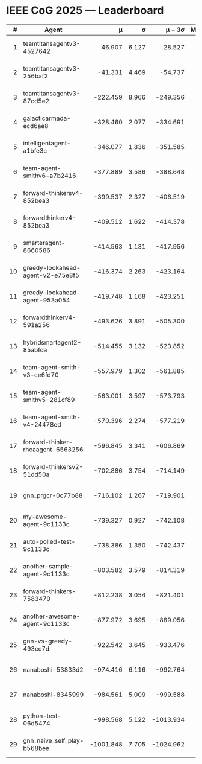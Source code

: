 # IEEE CoG 2025 — Leaderboard

| # | Agent | μ | σ | μ − 3σ | Matches | Updated |
|---:|---|---:|---:|---:|---:|---|
| 1 | teamtitansagentv3-4527642 | 46.907 | 6.127 | 28.527 | 21630 | 2025-08-25 09:26 |
| 2 | teamtitansagentv3-256baf2 | -41.331 | 4.469 | -54.737 | 21976 | 2025-08-25 09:26 |
| 3 | teamtitansagentv3-87cd5e2 | -222.459 | 8.966 | -249.356 | 22346 | 2025-08-25 09:26 |
| 4 | galacticarmada-ecd6ae8 | -328.460 | 2.077 | -334.691 | 20060 | 2025-08-25 09:26 |
| 5 | intelligentagent-a1bfe3c | -346.077 | 1.836 | -351.585 | 18419 | 2025-08-25 09:26 |
| 6 | team-agent-smithv6-a7b2416 | -377.889 | 3.586 | -388.648 | 21440 | 2025-08-25 09:26 |
| 7 | forward-thinkersv4-852bea3 | -399.537 | 2.327 | -406.519 | 17647 | 2025-08-25 09:26 |
| 8 | forwardthinkerv4-852bea3 | -409.512 | 1.622 | -414.378 | 18382 | 2025-08-25 09:26 |
| 9 | smarteragent-8660586 | -414.563 | 1.131 | -417.956 | 18294 | 2025-08-25 09:26 |
| 10 | greedy-lookahead-agent-v2-e75e8f5 | -416.374 | 2.263 | -423.164 | 22102 | 2025-08-25 09:26 |
| 11 | greedy-lookahead-agent-953a054 | -419.748 | 1.168 | -423.251 | 19862 | 2025-08-25 09:26 |
| 12 | forwardthinkerv4-591a256 | -493.626 | 3.891 | -505.300 | 17836 | 2025-08-25 09:26 |
| 13 | hybridsmartagent2-85abfda | -514.455 | 3.132 | -523.852 | 18132 | 2025-08-25 09:26 |
| 14 | team-agent-smith-v3-ce6fd70 | -557.979 | 1.302 | -561.885 | 22236 | 2025-08-25 09:26 |
| 15 | team-agent-smithv5-281cf89 | -563.001 | 3.597 | -573.793 | 20780 | 2025-08-25 09:26 |
| 16 | team-agent-smith-v4-24478ed | -570.396 | 2.274 | -577.219 | 21536 | 2025-08-25 09:26 |
| 17 | forward-thinker-rheaagent-6563256 | -596.845 | 3.341 | -606.869 | 20028 | 2025-08-25 09:26 |
| 18 | forward-thinkersv2-51dd50a | -702.886 | 3.754 | -714.149 | 20868 | 2025-08-25 09:26 |
| 19 | gnn_prgcr-0c77b88 | -716.102 | 1.267 | -719.901 | 18900 | 2025-08-25 09:26 |
| 20 | my-awesome-agent-9c1133c | -739.327 | 0.927 | -742.108 | 21840 | 2025-08-25 09:26 |
| 21 | auto-polled-test-9c1133c | -738.386 | 1.350 | -742.437 | 22220 | 2025-08-25 09:26 |
| 22 | another-sample-agent-9c1133c | -803.582 | 3.579 | -814.319 | 21820 | 2025-08-25 09:26 |
| 23 | forward-thinkers-7583470 | -812.238 | 3.054 | -821.401 | 19540 | 2025-08-25 09:26 |
| 24 | another-awesome-agent-9c1133c | -877.972 | 3.695 | -889.056 | 23340 | 2025-08-25 09:26 |
| 25 | gnn-vs-greedy-493cc7d | -922.542 | 3.645 | -933.476 | 16820 | 2025-08-25 09:26 |
| 26 | nanaboshi-53833d2 | -974.416 | 6.116 | -992.764 | 16840 | 2025-08-25 09:26 |
| 27 | nanaboshi-8345999 | -984.561 | 5.009 | -999.588 | 17610 | 2025-08-25 09:26 |
| 28 | python-test-06d5474 | -998.568 | 5.122 | -1013.934 | 17410 | 2025-08-25 09:26 |
| 29 | gnn_naive_self_play-b568bee | -1001.848 | 7.705 | -1024.962 | 17500 | 2025-08-25 09:26 |
